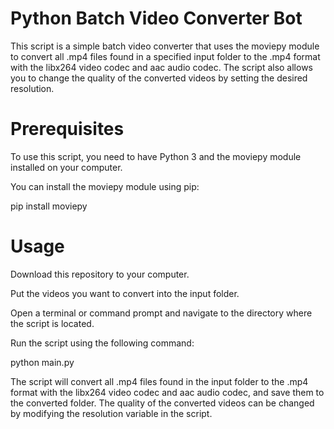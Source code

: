 # Python Batch Video Converter Bot
This script is a simple batch video converter that uses the moviepy module to convert all .mp4 files found in a specified input folder to the .mp4 format with the libx264 video codec and aac audio codec. The script also allows you to change the quality of the converted videos by setting the desired resolution.

# Prerequisites
To use this script, you need to have Python 3 and the moviepy module installed on your computer.

You can install the moviepy module using pip:


pip install moviepy


# Usage
Download this repository to your computer.

Put the videos you want to convert into the input folder.

Open a terminal or command prompt and navigate to the directory where the script is located.

Run the script using the following command:


python main.py


The script will convert all .mp4 files found in the input folder to the .mp4 format with the libx264 video codec and aac audio codec, and save them to the converted folder. The quality of the converted videos can be changed by modifying the resolution variable in the script.